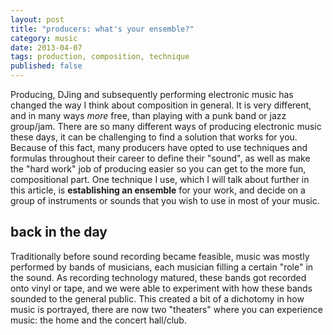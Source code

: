 ```yaml
---
layout: post
title: "producers: what's your ensemble?"
category: music
date: 2013-04-07
tags: production, composition, technique
published: false
---
```


Producing, DJing and subsequently performing electronic music has
changed the way I think about composition in general. It is very
different, and in many ways *more* free, than playing with a punk
band or jazz group/jam. There are so many different ways of
producing electronic music these days, it can be challenging to find a
solution that works for you. Because of this fact, many producers have
opted to use techniques and formulas throughout their career to define
their "sound", as well as make the "hard work" job of producing easier
so you can get to the more fun, compositional part. One technique I
use, which I will talk about further in this article, is **establishing
an ensemble** for your work, and decide on a group of instruments or
sounds that you wish to use in most of your music.

## back in the day

Traditionally before sound recording became feasible, music was mostly
performed by bands of musicians, each musician filling a certain "role"
in the sound. As recording technology matured, these bands got recorded
onto vinyl or tape, and we were able to experiment with how these bands
sounded to the general public. This created a bit of a dichotomy in how
music is portrayed, there are now two "theaters" where you can experience
music: the home and the concert hall/club.
